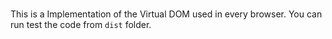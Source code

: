# 

This is a Implementation of the Virtual DOM used in every browser. You can run test the code from `dist` folder.   
